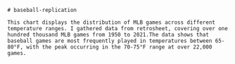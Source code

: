    # baseball-replication

    This chart displays the distribution of MLB games across different temperature ranges. I gathered data from retrosheet, covering over one hundred thousand MLB games from 1950 to 2021.The data shows that baseball games are most frequently played in temperatures between 65-80°F, with the peak occurring in the 70-75°F range at over 22,000 games.